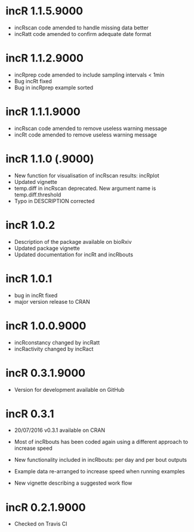 # incR 1.1.5.9000
* incRscan code amended to handle missing data better
* incRatt code amended to confirm adequate date format

# incR 1.1.2.9000
* incRprep code amended to include sampling intervals < 1min
* Bug incRt fixed
* Bug in incRprep example sorted

# incR 1.1.1.9000
* incRscan code amended to remove useless warning message
* incRt code amended to remove useless warning message

# incR 1.1.0 (.9000)
* New function for visualisation of incRscan results: incRplot
* Updated vignette
* temp.diff in incRscan deprecated. New argument name is temp.diff.threshold
* Typo in DESCRIPTION corrected

# incR 1.0.2
* Description of the package available on bioRxiv
* Updated package vignette
* Updated documentation for incRt and incRbouts


# incR 1.0.1
* bug in incRt fixed
* major version release to CRAN

# incR 1.0.0.9000
* incRconstancy changed by incRatt
* incRactivity changed by incRact

# incR 0.3.1.9000
* Version for development available on GitHub

# incR 0.3.1
* 20/07/2016 v0.3.1 available on CRAN

* Most of incRbouts has been coded again using a different approach to increase speed
* New functionality included in incRbouts: per day and per bout outputs
* Example data re-arranged to increase speed when running examples
* New vignette describing a suggested work flow

# incR 0.2.1.9000
* Checked on Travis CI



